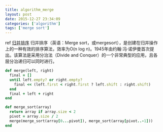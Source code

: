 ```yaml
---
title: algorithm_merge
layout: post
date: 2015-12-27 23:34:09
categories: ['algorithm']
tags: ['merge sort']
---
```

ref [归并排序](https://zh.wikipedia.org/wiki/%E5%BD%92%E5%B9%B6%E6%8E%92%E5%BA%8F)
归并排序（英语：Merge sort，或mergesort），是创建在归并操作上的一种有效的排序算法，效率为O(n log n)。1945年由约翰·冯·诺伊曼首次提出。该算法是采用分治法（Divide and Conquer）的一个非常典型的应用，且各层分治递归可以同时进行。





```ruby
def merge(left, right)
  final = []
  until left.empty? or right.empty?
    final << (left.first < right.first ? left.shift : right.shift)
  end
  final + left + right
end

def merge_sort(array)
  return array if array.size < 2
  pivot = array.size / 2
  merge(merge_sort(array[0...pivot]), merge_sort(array[pivot..-1]))
end
```
